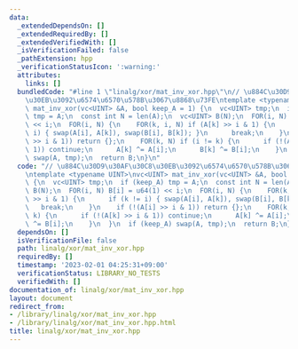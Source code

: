 ```yaml
---
data:
  _extendedDependsOn: []
  _extendedRequiredBy: []
  _extendedVerifiedWith: []
  _isVerificationFailed: false
  _pathExtension: hpp
  _verificationStatusIcon: ':warning:'
  attributes:
    links: []
  bundledCode: "#line 1 \"linalg/xor/mat_inv_xor.hpp\"\n// \u884C\u30D9\u30AF\u30C8\
    \u30EB\u3092\u6574\u6570\u578B\u3067\u8868\u73FE\ntemplate <typename UINT>\nvc<UINT>\
    \ mat_inv_xor(vc<UINT> &A, bool keep_A = 1) {\n  vc<UINT> tmp;\n  if (keep_A)\
    \ tmp = A;\n  const int N = len(A);\n  vc<UINT> B(N);\n  FOR(i, N) B[i] = u64(1)\
    \ << i;\n  FOR(i, N) {\n    FOR(k, i, N) if (A[k] >> i & 1) {\n      if (k !=\
    \ i) { swap(A[i], A[k]), swap(B[i], B[k]); }\n      break;\n    }\n    if (!(A[i]\
    \ >> i & 1)) return {};\n    FOR(k, N) if (i != k) {\n      if (!(A[k] >> i &\
    \ 1)) continue;\n      A[k] ^= A[i];\n      B[k] ^= B[i];\n    }\n  }\n  if (keep_A)\
    \ swap(A, tmp);\n  return B;\n}\n"
  code: "// \u884C\u30D9\u30AF\u30C8\u30EB\u3092\u6574\u6570\u578B\u3067\u8868\u73FE\
    \ntemplate <typename UINT>\nvc<UINT> mat_inv_xor(vc<UINT> &A, bool keep_A = 1)\
    \ {\n  vc<UINT> tmp;\n  if (keep_A) tmp = A;\n  const int N = len(A);\n  vc<UINT>\
    \ B(N);\n  FOR(i, N) B[i] = u64(1) << i;\n  FOR(i, N) {\n    FOR(k, i, N) if (A[k]\
    \ >> i & 1) {\n      if (k != i) { swap(A[i], A[k]), swap(B[i], B[k]); }\n   \
    \   break;\n    }\n    if (!(A[i] >> i & 1)) return {};\n    FOR(k, N) if (i !=\
    \ k) {\n      if (!(A[k] >> i & 1)) continue;\n      A[k] ^= A[i];\n      B[k]\
    \ ^= B[i];\n    }\n  }\n  if (keep_A) swap(A, tmp);\n  return B;\n}"
  dependsOn: []
  isVerificationFile: false
  path: linalg/xor/mat_inv_xor.hpp
  requiredBy: []
  timestamp: '2023-02-01 04:25:31+09:00'
  verificationStatus: LIBRARY_NO_TESTS
  verifiedWith: []
documentation_of: linalg/xor/mat_inv_xor.hpp
layout: document
redirect_from:
- /library/linalg/xor/mat_inv_xor.hpp
- /library/linalg/xor/mat_inv_xor.hpp.html
title: linalg/xor/mat_inv_xor.hpp
---
```

